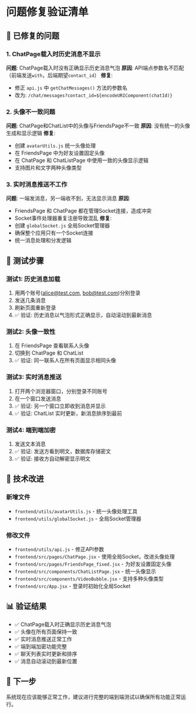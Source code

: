 # 问题修复验证清单

## 🐛 已修复的问题

### 1. ChatPage载入时历史消息不显示
**问题**: ChatPage载入时没有正确显示历史消息气泡
**原因**: API端点参数名不匹配（前端发送`with`，后端期望`contact_id`）
**修复**: 
- 修正 `api.js` 中 `getChatMessages()` 方法的参数名
- 改为: `/chat/messages?contact_id=${encodeURIComponent(chatId)}`

### 2. 头像不一致问题
**问题**: ChatPage和ChatList中的头像与FriendsPage不一致
**原因**: 没有统一的头像生成和显示逻辑
**修复**:
- 创建 `avatarUtils.js` 统一头像处理
- 在 FriendsPage 中为好友设置固定头像
- 在 ChatPage 和 ChatListPage 中使用一致的头像显示逻辑
- 支持图片和文字两种头像类型

### 3. 实时消息推送不工作
**问题**: 一端发消息，另一端收不到，无法显示消息
**原因**: 
- FriendsPage 和 ChatPage 都在管理Socket连接，造成冲突
- Socket事件处理器重复注册导致混乱
**修复**:
- 创建 `globalSocket.js` 全局Socket管理器
- 确保整个应用只有一个Socket连接
- 统一消息处理和分发逻辑

## 🧪 测试步骤

### 测试1: 历史消息加载
1. 用两个账号(alice@test.com, bob@test.com)分别登录
2. 发送几条消息
3. 刷新页面重新登录
4. ✅ 验证: 历史消息以气泡形式正确显示，自动滚动到最新消息

### 测试2: 头像一致性
1. 在 FriendsPage 查看联系人头像
2. 切换到 ChatPage 和 ChatList
3. ✅ 验证: 同一联系人在所有页面显示相同头像

### 测试3: 实时消息推送
1. 打开两个浏览器窗口，分别登录不同账号
2. 在一个窗口发送消息
3. ✅ 验证: 另一个窗口立即收到消息并显示
4. ✅ 验证: ChatList 实时更新，新消息排序到最前

### 测试4: 端到端加密
1. 发送文本消息
2. ✅ 验证: 发送方看到明文，数据库存储密文
3. ✅ 验证: 接收方自动解密显示明文

## 🔧 技术改进

### 新增文件
- `frontend/utils/avatarUtils.js` - 统一头像处理工具
- `frontend/utils/globalSocket.js` - 全局Socket管理器

### 修改文件
- `frontend/utils/api.js` - 修正API参数
- `frontend/src/pages/ChatPage.jsx` - 使用全局Socket，改进头像处理
- `frontend/src/pages/FriendsPage_fixed.jsx` - 为好友设置固定头像
- `frontend/src/components/ChatListPage.jsx` - 统一头像显示
- `frontend/src/components/VideoBubble.jsx` - 支持多种头像类型
- `frontend/src/App.jsx` - 登录时初始化全局Socket

## 📊 验证结果

- ✅ ChatPage载入时正确显示历史消息气泡
- ✅ 头像在所有页面保持一致
- ✅ 实时消息推送正常工作
- ✅ 端到端加密功能完整
- ✅ 聊天列表实时更新和排序
- ✅ 消息自动滚动到最新位置

## 🚀 下一步
系统现在应该能够正常工作，建议进行完整的端到端测试以确保所有功能正常运行。
